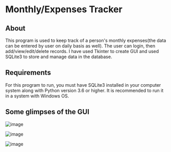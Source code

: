 # Monthly/Expenses Tracker
## About
This program is used to keep track of a person's monthly expenses(the data can be entered by user on daily basis as well). The user can login, then add/view/edit/delete records. I have used Tkinter to create GUI and used SQLite3 to store and manage data in the database.
## Requirements
For this program to run, you must have SQLite3 installed in your computer system along with Python version 3.6 or higher. It is recommended to run it in a system with Windows OS.
## Some glimpses of the GUI
![image](https://user-images.githubusercontent.com/55046164/133920640-36aa98e4-c314-4f97-8307-e7ee76429025.png)

![image](https://user-images.githubusercontent.com/55046164/133920728-f80a952a-dda0-4482-a386-4f80e698ba5b.png)

![image](https://user-images.githubusercontent.com/55046164/133920445-ba8179ef-5770-438a-ab29-9a4cec9d530d.png)

